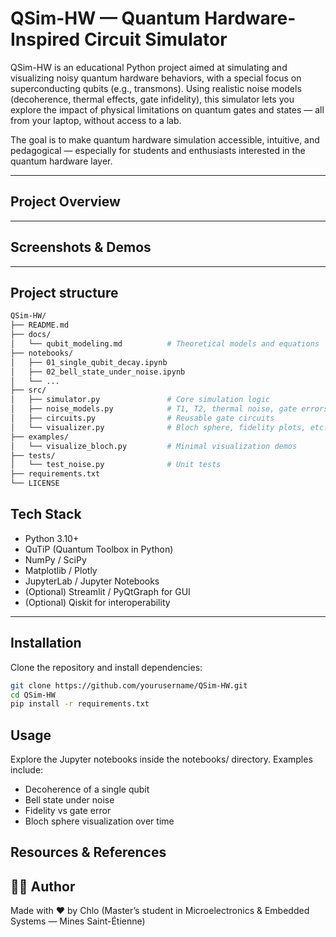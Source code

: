 # QSim-HW — Quantum Hardware-Inspired Circuit Simulator

QSim-HW is an educational Python project aimed at simulating and visualizing noisy quantum hardware behaviors, with a special focus on superconducting qubits (e.g., transmons). Using realistic noise models (decoherence, thermal effects, gate infidelity), this simulator lets you explore the impact of physical limitations on quantum gates and states — all from your laptop, without access to a lab.

The goal is to make quantum hardware simulation accessible, intuitive, and pedagogical — especially for students and enthusiasts interested in the quantum hardware layer.

---

## Project Overview

<!-- > (To be filled in: Write a paragraph about why you wanted to make this, e.g. “Bridging quantum physics and embedded systems through hands-on simulation”...) -->

---

## Screenshots & Demos

<!-- > (To be added: include visualizations such as Bloch sphere animations, state vector plots, decoherence graphs, etc.) -->

---

## Project structure 

```bash
QSim-HW/
├── README.md
├── docs/
│   └── qubit_modeling.md          # Theoretical models and equations
├── notebooks/
│   ├── 01_single_qubit_decay.ipynb
│   ├── 02_bell_state_under_noise.ipynb
│   └── ...
├── src/
│   ├── simulator.py               # Core simulation logic
│   ├── noise_models.py            # T1, T2, thermal noise, gate errors
│   ├── circuits.py                # Reusable gate circuits
│   └── visualizer.py              # Bloch sphere, fidelity plots, etc.
├── examples/
│   └── visualize_bloch.py         # Minimal visualization demos
├── tests/
│   └── test_noise.py              # Unit tests
├── requirements.txt
└── LICENSE

```

## Tech Stack

- Python 3.10+
- QuTiP (Quantum Toolbox in Python)
- NumPy / SciPy
- Matplotlib / Plotly
- JupyterLab / Jupyter Notebooks
- (Optional) Streamlit / PyQtGraph for GUI
- (Optional) Qiskit for interoperability

---

## Installation

Clone the repository and install dependencies:

```bash
git clone https://github.com/yourusername/QSim-HW.git
cd QSim-HW
pip install -r requirements.txt
```

## Usage

Explore the Jupyter notebooks inside the notebooks/ directory. Examples include:
- Decoherence of a single qubit
- Bell state under noise
- Fidelity vs gate error
- Bloch sphere visualization over time


## Resources & References
 <!-- to do  -->


## 🧑‍💻 Author
Made with ❤️ by Chlo
(Master’s student in Microelectronics & Embedded Systems — Mines Saint-Étienne)

